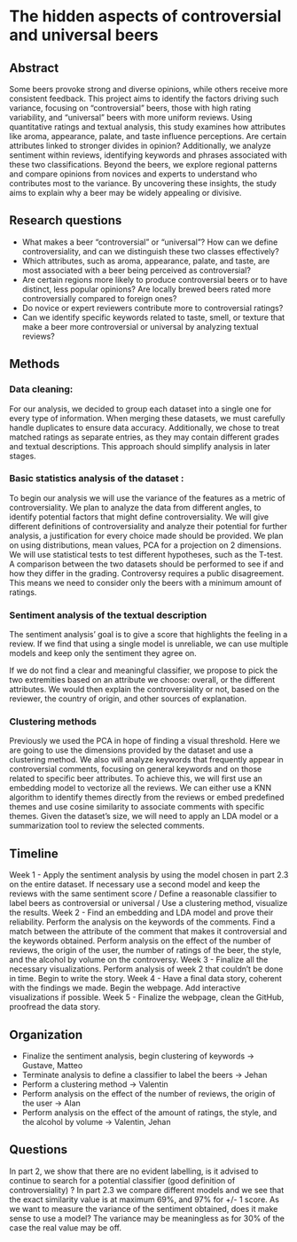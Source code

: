 # The hidden aspects of controversial and universal beers

## Abstract

Some beers provoke strong and diverse opinions, while others receive more consistent feedback. This project aims to identify the factors driving such variance, focusing on “controversial” beers, those with high rating variability, and “universal” beers with more uniform reviews. Using quantitative ratings and textual analysis, this study examines how attributes like aroma, appearance, palate, and taste influence perceptions. Are certain attributes linked to stronger divides in opinion? Additionally, we analyze sentiment within reviews, identifying keywords and phrases associated with these two classifications. Beyond the beers, we explore regional patterns and compare opinions from novices and experts to understand who contributes most to the variance. By uncovering these insights, the study aims to explain why a beer may be widely appealing or divisive.

## Research questions

- What makes a beer “controversial” or “universal”? How can we define controversiality, and can we distinguish these two classes effectively?
- Which attributes, such as aroma, appearance, palate, and taste, are most associated with a beer being perceived as controversial?
- Are certain regions more likely to produce controversial beers or to have distinct, less popular opinions? Are locally brewed beers rated more controversially compared to foreign ones?
- Do novice or expert reviewers contribute more to controversial ratings?
- Can we identify specific keywords related to taste, smell, or texture that make a beer more controversial or universal by analyzing textual reviews?


## Methods

### Data cleaning:
For our analysis, we decided to group each dataset into a single one for every type of information. When merging these datasets, we must carefully handle duplicates to ensure data accuracy. Additionally, we chose to treat matched ratings as separate entries, as they may contain different grades and textual descriptions. This approach should simplify analysis in later stages.

### Basic statistics analysis of the dataset :
To begin our analysis we will use the variance of the features as a metric of controversiality. We plan to analyze the data from different angles, to identify potential factors that might define controversiality. We will give different definitions of controversiality and analyze their potential for further analysis, a justification for every choice made should be provided. We plan on using distributions, mean values, PCA for a projection on 2 dimensions. We will use statistical tests to test different hypotheses, such as the T-test. A comparison between the two datasets should be performed to see if and how they differ in the grading. Controversy requires a public disagreement. This means we need to consider only the beers with a minimum amount of ratings.

### Sentiment analysis of the textual description
The sentiment analysis’ goal is to give a score that highlights the feeling in a review. If we find that using a single model is unreliable, we can use multiple models and keep only the sentiment they agree on.  

If we do not find a clear and meaningful classifier, we propose to pick the two extremities based on an attribute we choose: overall, or the different attributes. We would then explain the controversiality or not, based on the reviewer, the country of origin, and other sources of explanation.

### Clustering methods
Previously we used the PCA in hope of finding a visual threshold. Here we are going to use the dimensions provided by the dataset and use a clustering method. We also will analyze keywords that frequently appear in controversial comments, focusing on general keywords and on those related to specific beer attributes. To achieve this, we will first use an embedding model to vectorize all the reviews. We can either use a KNN algorithm to identify themes directly from the reviews or embed predefined themes and use cosine similarity to associate comments with specific themes. Given the dataset’s size, we will need to apply an LDA model or a summarization tool to review the selected comments.

## Timeline

Week 1 -  Apply the sentiment analysis by using the model chosen in part 2.3 on the entire dataset. If necessary use a second model and keep the reviews with the same sentiment score / Define a reasonable classifier to label beers as controversial or universal / Use a clustering method, visualize the results.
Week 2 - Find an embedding and LDA model and prove their reliability. Perform the analysis on the keywords of the comments. Find a match between the attribute of the comment that makes it controversial and the keywords obtained. Perform analysis on the effect of the number of reviews, the origin of the user, the number of ratings of the beer, the style, and the alcohol by volume on the controversy.
Week 3 - Finalize all the necessary visualizations. Perform analysis of week 2 that couldn’t be done in time. Begin to write the story.
Week 4 - Have a final data story, coherent with the findings we made. Begin the webpage. Add interactive visualizations if possible.
Week 5 - Finalize the webpage, clean the GitHub, proofread the data story.


## Organization

- Finalize the sentiment analysis, begin clustering of keywords -> Gustave, Matteo
- Terminate analysis to define a classifier to label the beers -> Jehan
- Perform a clustering method -> Valentin
- Perform analysis on the effect of the number of reviews, the origin of the user -> Alan
- Perform analysis on the effect of the amount of ratings, the style, and the alcohol by volume -> Valentin, Jehan


## Questions

In part 2, we show that there are no evident labelling, is it advised to continue to search for a potential classifier (good definition of controversiality) ?
In part 2.3 we compare different models and we see that the exact similarity value is at maximum 69%, and 97% for +/- 1 score. As we want to measure the variance of the sentiment obtained, does it make sense to use a model? The variance may be meaningless as for 30% of the case the real value may be off.
